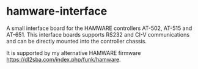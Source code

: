 # hamware-interface
A small interface board for the HAMWARE controllers AT-502, AT-515 and AT-651. This interface boards supports RS232 and CI-V communications and can be directly mounted into the controller chassis.

It is supported by my alternative HAMWARE firmware https://dl2sba.com/index.php/funk/hamware.
